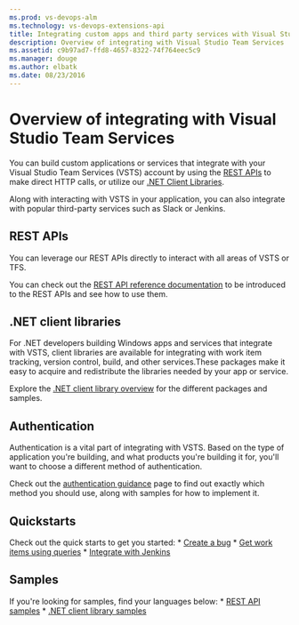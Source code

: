 ```yaml
---
ms.prod: vs-devops-alm
ms.technology: vs-devops-extensions-api
title: Integrating custom apps and third party services with Visual Studio Team Services and Team Foundation Server
description: Overview of integrating with Visual Studio Team Services
ms.assetid: c9b97ad7-ffd8-4657-8322-74f764eec5c9
ms.manager: douge
ms.author: elbatk
ms.date: 08/23/2016
---
```


# Overview of integrating with Visual Studio Team Services

You can build custom applications or services that integrate with your Visual Studio Team Services (VSTS) account by using the [REST APIs](#rest-apis) to make direct HTTP calls, or utilize our [.NET Client Libraries](#.net-client-libraries).

Along with interacting with VSTS in your application, you can also integrate with popular third-party services such as Slack or Jenkins.

<a name ="customApps"/>

## REST APIs
You can leverage our REST APIs directly to interact with all areas of VSTS or TFS.

You can check out the [REST API reference documentation](https://review.docs.microsoft.com/en-us/rest/api/vsts/?branch=master) to be introduced to the REST APIs and see how to use them.

## .NET client libraries
For .NET developers building Windows apps and services that integrate with VSTS, client libraries are available for integrating with work item tracking, version control, build, and other services.These packages make it easy to acquire and redistribute the libraries needed by your app or service.

Explore the [.NET client library overview](./get-started/client-libraries/dotnet.md) for the different packages and samples.

## Authentication
Authentication is a vital part of integrating with VSTS. Based on the type of application you're building, and what products you're building it for, you'll want to choose a different method of authentication. 

Check out the [authentication guidance](./get-started/authentication/authentication-guidance.md) page to find out exactly which method you should use, along with samples for how to implement it.


## Quickstarts
Check out the quick starts to get you started:
    * [Create a bug](./quickstarts/create-bug-dotnet.md)
    * [Get work items using queries](./quickstarts/work-item-quickstart.md)
    * [Integrate with Jenkins](./quickstarts/jenkins-integrate-quickstart.md)


## Samples
If you're looking for samples, find your languages below:
    * [REST API samples](./get-started/rest/samples.md)
    * [.NET client library samples](./get-started/client-libraries/samples.md)



